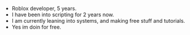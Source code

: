 - Roblox developer, 5 years.
- I have been into scripting for 2 years now.
- I am currently leaning into systems, and making free stuff and tutorials.
- Yes im doin for free.
